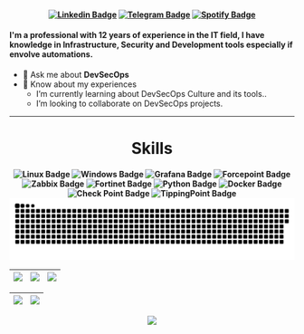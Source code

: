 <h4 align="center">

[![Linkedin Badge](https://img.shields.io/badge/-Linkedin-blue?style=for-the-badge&logo=Linkedin&logoColor=white&link=https://github.com/SecZeroR)](https://www.linkedin.com/in/jacksongreick/)
[![Telegram Badge](https://img.shields.io/badge/Telegram-2CA5E0?style=for-the-badge&logo=telegram&logoColor=white)](https://t.me/jacksongreick)
[![Spotify Badge](https://img.shields.io/badge/-Spotify-3bb34b?style=for-the-badge&logo=Spotify&logoColor=161f16&link=https://github.com/SecZeroR)](https://open.spotify.com/user/z8phq73cxg1xlvelq0yyzyba2)
</h4>
<h4 align="left"> I'm a professional with 12 years of experience in the IT field, I have knowledge in Infrastructure, Security and Development tools especially if envolve automations.</h4>

 - 💬 Ask me about **DevSecOps**
 - 📄 Know about my experiences
     -  I’m currently learning about DevSecOps Culture and its tools..
     -  I’m looking to collaborate on DevSecOps projects. 
<hr>
<h1 align="center">Skills</h1>
<h4 align="center">

![Linux Badge](https://img.shields.io/badge/Linux-f0f8ff?style=for-the-badge&logo=linux&logoColor=black)
![Windows Badge](https://img.shields.io/badge/Windows-003371?style=for-the-badge&logo=windows&logoColor=white)
![Grafana Badge](https://img.shields.io/badge/-Grafana-ffffff?style=for-the-badge&logo=Grafana&logoColor=orange)
![Forcepoint Badge](https://img.shields.io/badge/Forcepoint-ffffff?style=for-the-badge&logo=Forcepoint&logoColor=red)
![Zabbix Badge](https://img.shields.io/badge/-Zabbix-c3272b?style=for-the-badge&logo=Graffana&logoColor=white)
![Fortinet Badge](https://img.shields.io/badge/fortinet-d1d1c7?style=for-the-badge&logo=fortinet&logoColor=red)
![Python Badge](https://img.shields.io/badge/python-eeeeee?style=for-the-badge&logo=python&logoColor=yellow)
![Docker Badge](https://img.shields.io/badge/docker-eeeeee?style=for-the-badge&logo=docker&logoColor=3d85c6)
![Check Point Badge](https://img.shields.io/badge/Check-Point-CC4482?style=for-the-badge&logo=checkpoint&logoColor=red)
![TippingPoint Badge](https://img.shields.io/badge/TippingPoint-ffffff?style=for-the-badge&logo=trendmicro&logoColor=red)
![Snake Badge](https://github.com/SecZeroR/SecZeroR/blob/output/github-contribution-grid-snake.svg)

| ![](http://github-profile-summary-cards.vercel.app/api/cards/stats?username=SecZeroR&theme=nord_dark) | ![](http://github-profile-summary-cards.vercel.app/api/cards/repos-per-language?username=SecZeroR&hide=Html&theme=nord_dark) | ![](http://github-profile-summary-cards.vercel.app/api/cards/most-commit-language?username=SecZeroR&theme=nord_dark) |
| :-: | :-: | :-: |

| ![](http://github-profile-summary-cards.vercel.app/api/cards/profile-details?username=SecZeroR&theme=nord_dark) | ![](https://github-readme-streak-stats.herokuapp.com/?user=SecZeroR&hide_border=true&date_format=M%20j%5B%2C%20Y%5D&background=2D3742&stroke=2D3742&ring=6bbbca&fire=6bbbca&currStreakNum=fff&sideNums=6bbbca&currStreakLabel=6bbbca&sideLabels=fff&dates=fff) |
| :-: | :-: |

![](https://komarev.com/ghpvc/?username=SecZeroR&color=blueviolet&style=flat-square)
   </div>
